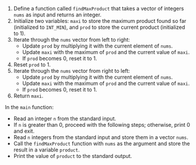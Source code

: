 1. Define a function called `findMaxProduct` that takes a vector of integers `nums` as input and returns an integer.
2. Initialize two variables: `maxi` to store the maximum product found so far (initialized to `INT_MIN`), and `prod` to store the current product (initialized to 1).
3. Iterate through the `nums` vector from left to right:
    - Update `prod` by multiplying it with the current element of `nums`.
    - Update `maxi` with the maximum of `prod` and the current value of `maxi`.
    - If `prod` becomes 0, reset it to 1.
4. Reset `prod` to 1.
5. Iterate through the `nums` vector from right to left:
    - Update `prod` by multiplying it with the current element of `nums`.
    - Update `maxi` with the maximum of `prod` and the current value of `maxi`.
    - If `prod` becomes 0, reset it to 1.
6. Return `maxi`.

In the `main` function:

-   Read an integer `n` from the standard input.
-   If `n` is greater than 0, proceed with the following steps; otherwise, print 0 and exit.
-   Read `n` integers from the standard input and store them in a vector `nums`.
-   Call the `findMaxProduct` function with `nums` as the argument and store the result in a variable `product`.
-   Print the value of `product` to the standard output.
